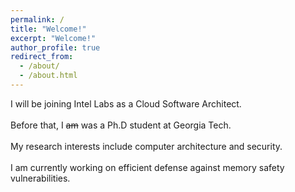 ```yaml
---
permalink: /
title: "Welcome!"
excerpt: "Welcome!"
author_profile: true
redirect_from: 
  - /about/
  - /about.html
---
```


I will be joining Intel Labs as a Cloud Software Architect.<br><br>
Before that, I <s>am</s> was a Ph.D student at Georgia Tech.<br><br>
My research interests include computer architecture and security.<br><br>
I am currently working on efficient defense against memory safety vulnerabilities.


